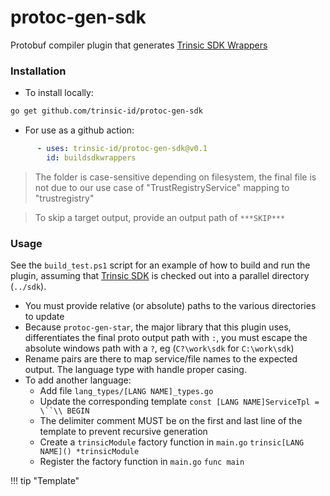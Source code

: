 # protoc-gen-sdk
Protobuf compiler plugin that generates [Trinsic SDK Wrappers](https://github.com/trinsic-id/sdk)

### Installation
* To install locally:
```bash
go get github.com/trinsic-id/protoc-gen-sdk
```
* For use as a github action:
```yaml
      - uses: trinsic-id/protoc-gen-sdk@v0.1
        id: buildsdkwrappers
```

> The folder is case-sensitive depending on filesystem, the final file is not due to our use case of "TrustRegistryService" mapping to "trustregistry"

> To skip a target output, provide an output path of `***SKIP***`

### Usage

See the `build_test.ps1` script for an example of how to build and run the plugin, assuming that [Trinsic SDK](https://github.com/trinsic-id/sdk) is checked out into a parallel directory (`../sdk`).
* You must provide relative (or absolute) paths to the various directories to update
* Because `protoc-gen-star`, the major library that this plugin uses, differentiates the final proto output path with `:`, you must escape the absolute windows path with a `?`, eg (`C?\work\sdk` for `C:\work\sdk`)
* Rename pairs are there to map service/file names to the expected output. The language type with handle proper casing.
* To add another language:
  * Add file `lang_types/[LANG NAME]_types.go`
  * Update the corresponding template `const [LANG NAME]ServiceTpl = \``\\ BEGIN`
  * The delimiter comment MUST be on the first and last line of the template to prevent recursive generation
  * Create a `trinsicModule` factory function in `main.go` `trinsic[LANG NAME]() *trinsicModule`
  * Register the factory function in `main.go` `func main`

!!! tip "Template"
    